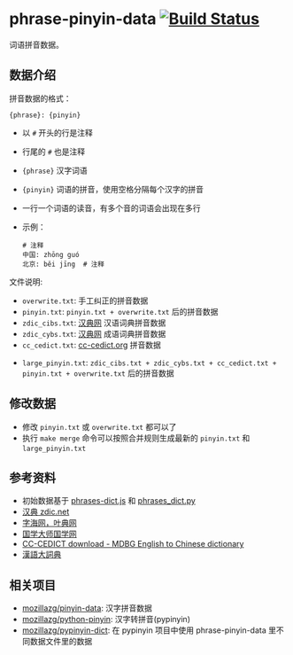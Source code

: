 # phrase-pinyin-data [![Build Status](https://travis-ci.org/mozillazg/phrase-pinyin-data.svg?branch=master)](https://travis-ci.org/mozillazg/phrase-pinyin-data)

词语拼音数据。


## 数据介绍

拼音数据的格式：

```
{phrase}: {pinyin}
```

* 以 `#` 开头的行是注释
* 行尾的 `#` 也是注释
* `{phrase}` 汉字词语
* `{pinyin}` 词语的拼音，使用空格分隔每个汉字的拼音
* 一行一个词语的读音，有多个音的词语会出现在多行
* 示例：

  ```
  # 注释
  中国: zhōng guó
  北京: běi jīng  # 注释
  ```

文件说明:

* `overwrite.txt`: 手工纠正的拼音数据
* `pinyin.txt`: `pinyin.txt + overwrite.txt` 后的拼音数据
* `zdic_cibs.txt`: [汉典网](http://www.zdic.net/) 汉语词典拼音数据
* `zdic_cybs.txt`: [汉典网](http://www.zdic.net/) 成语词典拼音数据
* `cc_cedict.txt`: [cc-cedict.org](https://cc-cedict.org/) 拼音数据
<!-- * `espeak_zh_listx.txt`: [espeak](http://espeak.sourceforge.net/data/) 中 `zh_listx.zip` 中包含的部分词语发音 -->
<!-- * `large_pinyin.txt`: `zdic_cibs.txt + zdic_cybs.txt + cc_cedict.txt + pinyin.txt + espeak_zh_listx.txt + overwrite.txt` 后的拼音数据 -->
* `large_pinyin.txt`: `zdic_cibs.txt + zdic_cybs.txt + cc_cedict.txt + pinyin.txt + overwrite.txt` 后的拼音数据

## 修改数据

* 修改 `pinyin.txt` 或 `overwrite.txt` 都可以了
* 执行 `make merge` 命令可以按照合并规则生成最新的 `pinyin.txt` 和 `large_pinyin.txt`


## 参考资料

* 初始数据基于 [phrases-dict.js](https://github.com/hotoo/pinyin/blob/05f74496c34ccb32db1a0fd0b358a798a22a51e5/data/phrases-dict.js) 和 [phrases\_dict.py](https://github.com/mozillazg/python-pinyin/blob/366de0363ff1fb9a718ce668448bea59de09a4bf/pypinyin/phrases_dict.py)
* [汉典 zdic.net](http://www.zdic.net/)
* [字海网，叶典网](http://zisea.com/)
* [国学大师国学网](http://www.guoxuedashi.com/)
* [CC-CEDICT download - MDBG English to Chinese dictionary](http://www.mdbg.net/chindict/chindict.php?page=cc-cedict)
* [漢語大詞典](http://www.ivantsoi.com/hydcd/search.html)


## 相关项目

* [mozillazg/pinyin-data](https://github.com/mozillazg/pinyin-data): 汉字拼音数据
* [mozillazg/python-pinyin](https://github.com/mozillazg/python-pinyin): 汉字转拼音(pypinyin)
* [mozillazg/pypinyin-dict](https://github.com/mozillazg/pypinyin-dict): 在 pypinyin 项目中使用 phrase-pinyin-data 里不同数据文件里的数据
